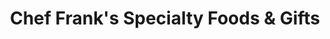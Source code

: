 ---
title: "Chef Frank's Specialty Foods & Gifts"
url: /grawn/chef-franks-specialty-foods-und-gifts/
shop: Bäckerei
---
